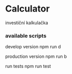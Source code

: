 # Calculator
investiční kalkulačka

### available scripts
develop version
npm run d

production version
npm run b

run tests
npm run test
